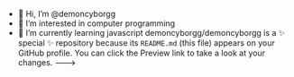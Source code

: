 - 👋 Hi, I’m @demoncyborgg
- 👀 I’m interested in computer programming 
- 🌱 I’m currently learning javascript
demoncyborgg/demoncyborgg is a ✨ special ✨ repository because its `README.md` (this file) appears on your GitHub profile.
You can click the Preview link to take a look at your changes.
--->

